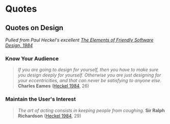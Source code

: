 # Quotes
## Quotes on Design
_Pulled from Paul Heckel's excellent [The Elements of Friendly Software Design, 1984](http://amzn.to/2ehfmji)_

### Know Your Audience
> _If you are going to design for yourself, then you have to make sure you design deeply for yourself.  Otherwise you are just designing for your eccentricities, and that can never be satisfying to anyone else._
**Charles Eames** ([Heckel 1984](http://amzn.to/2ehfmji), 26)

### Maintain the User's Interest
> _The art of acting consists in keeping people from coughing._
**Sir Ralph Richardson** ([Heckel 1984](http://amzn.to/2ehfmji), 29)
